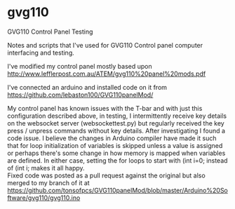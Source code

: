 # gvg110
GVG110 Control Panel Testing

Notes and scripts that I've used for GVG110 Control panel computer interfacing and testing.

I've modified my control panel mostly based upon <http://www.lefflerpost.com.au/ATEM/gvg110%20panel%20mods.pdf>

I've connected an arduino and installed code on it from <https://github.com/lebaston100/GVG110panelMod/>

My control panel has known issues with the T-bar and with just this configuration described above, in testing, I intermittently receive key details on the websocket server (websockettest.py) but regularly received the key press / unpress commands without key details.  After investigating I found a code issue.  I believe the changes in Arduino compiler have made it such that for loop initialization of variables is skipped unless a value is assigned or perhaps there's some change in how memory is mapped when variables are defined.  In either case, setting the for loops to start with (int i=0; instead of (int i; makes it all happy.  
Fixed code was posted as a pull request against the original but also merged to my branch of it at <https://github.com/tonsofpcs/GVG110panelMod/blob/master/Arduino%20Software/gvg110/gvg110.ino>
